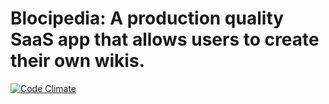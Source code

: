 # Blocipedia: A production quality SaaS app that allows users to create their own wikis.
[![Code Climate](https://codeclimate.com/github/fefelson/blocipedia/badges/gpa.svg)](https://codeclimate.com/github/fefelson/blocipedia)
